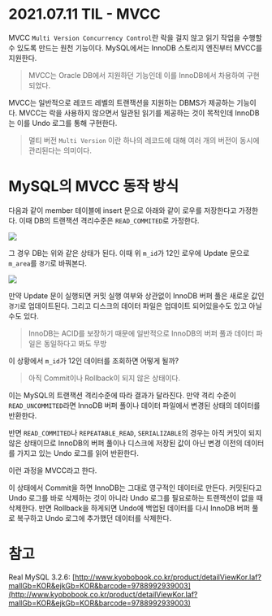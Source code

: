 # 2021.07.11 TIL - MVCC

MVCC `Multi Version Concurrency Control`란 락을 걸지 않고 읽기 작업을 수행할 수 있도록 만드는 원천 기능이다. MySQL에서는 InnoDB 스토리지 엔진부터 MVCC를 지원한다. 

> MVCC는 Oracle DB에서 지원하던 기능인데 이를 InnoDB에서 차용하여 구현되었다.

MVCC는 일반적으로 레코드 레벨의 트랜잭션을 지원하는 DBMS가 제공하는 기능이다. MVCC는 락을 사용하지 않으면서 일관된 읽기를 제공하는 것이 목적인데 InnoDB는 이를 Undo 로그를 통해 구현한다.

> 멀티 버전 `Multi Version` 이란 하나의 레코드에 대해 여러 개의 버전이 동시에 관리된다는 의미이다.

# MySQL의 MVCC 동작 방식

다음과 같이 member 테이블에 insert 문으로 아래와 같이 로우를 저장한다고 가정한다. 이때 DB의 트랜잭션 격리수준은 `READ_COMMITED`로 가정한다.

![](https://user-images.githubusercontent.com/30178507/125186825-7ce7b180-e267-11eb-9bcb-31e665543185.png)

그 경우 DB는 위와 같은 상태가 된다. 이때 위 `m_id`가 12인 로우에 Update 문으로 `m_area`를 `경기`로 바꿔본다.

![](https://user-images.githubusercontent.com/30178507/125186826-7e18de80-e267-11eb-8370-7e3a714c7b0d.png)

만약 Update 문이 실행되면 커밋 실행 여부와 상관없이 InnoDB 버퍼 풀은 새로운 값인 `경기`로 업데이트된다. 그리고 디스크의 데이터 파일은 업데이트 되어있을수도 있고 아닐수도 있다.

> InnoDB는 ACID를 보장하기 때문에 일반적으로 InnoDB의 버퍼 풀과 데이터 파일은 동일하다고 봐도 무방

이 상황에서 `m_id`가 12인 데이터를 조회하면 어떻게 될까?

> 아직 Commit이나 Rollback이 되지 않은 상태이다.

이는 MySQL의 트랜잭션 격리수준에 따라 결과가 달라진다. 만약 격리 수준이 `READ_UNCOMMITED`라면 InnoDB 버퍼 풀이나 데이터 파일에서 변경된 상태의 데이터를 반환한다.

반면 `READ_COMMITED`나 `REPEATABLE_READ`, `SERIALIZABLE`의 경우는 아직 커밋이 되지 않은 상태이므로 InnoDB의 버퍼 풀이나 디스크에 저장된 값이 아닌 변경 이전의 데이터를 가지고 있는 Undo 로그를 읽어 반환한다.

이런 과정을 MVCC라고 한다.

이 상태에서 Commit을 하면 InnoDB는 그대로 영구적인 데이터로 만든다. 커밋된다고 Undo 로그를 바로 삭제하는 것이 아니라 Undo 로그를 필요로하는 트랜잭션이 없을 때 삭제한다. 반면 Rollback을 하게되면 Undo에 백업된 데이터를 다시 InnoDB 버퍼 풀로 복구하고 Undo 로그에 추가했던 데이터를 삭제한다.

# 참고

Real MySQL 3.2.6: [http://www.kyobobook.co.kr/product/detailViewKor.laf?mallGb=KOR&ejkGb=KOR&barcode=9788992939003](http://www.kyobobook.co.kr/product/detailViewKor.laf?mallGb=KOR&ejkGb=KOR&barcode=9788992939003)